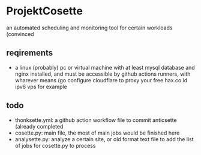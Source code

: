 # ProjektCosette
an automated scheduling and monitoring tool for certain workloads (convinced

## reqirements
- a linux (probably) pc or virtual machine with at least mysql database and nginx installed, and must be accessible by github actions runners, with wharever means (go configure cloudflare to proxy your free hax.co.id ipv6 vps for example

## todo
- thonksette.yml: a github action workflow file to commit anticsette (already completed
- cosette.py: main file, the most of main jobs would be finished here
- analysette.py: analyze a certain site, or old format text file to add the list of jobs for cosette.py to process
